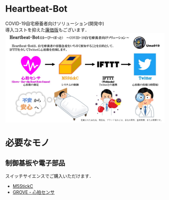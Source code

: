 # Heartbeat-Bot
COVID-19自宅療養者向けソリューション(開発中)  
導入コストを抑えた[廉価版](https://github.com/Uma919/Heartbeat-Bot-Lite.git)もございます．  
<img src="./doc/doc.jpg" width="640px">



# 必要なモノ
## 制御基板や電子部品
スイッチサイエンスでご購入いただけます．
 * [M5StickC](https://ssci.to/5517)
 * [GROVE - 心拍センサ](https://ssci.to/2526)
